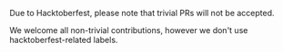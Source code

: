 Due to Hacktoberfest, please note that trivial PRs will not be accepted.

We welcome all non-trivial contributions, however we don't use hacktoberfest-related labels.

